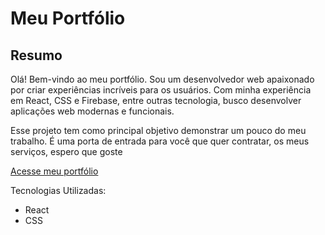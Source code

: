 # Meu Portfólio

## Resumo
Olá! Bem-vindo ao meu portfólio. Sou um desenvolvedor web apaixonado por criar experiências incríveis para os usuários. Com minha experiência em React, CSS e Firebase, entre outras tecnologia,  busco desenvolver aplicações web modernas e funcionais.

Esse projeto tem como principal objetivo demonstrar um pouco do meu trabalho. É uma porta de entrada para você que quer contratar, os meus serviços, espero que goste

[Acesse meu portfólio](https://portfolio-pzicaro.vercel.app/#container-site)


Tecnologias Utilizadas:
- React
- CSS

